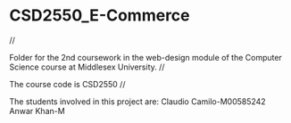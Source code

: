 # CSD2550_E-Commerce
//

Folder for the 2nd coursework in the web-design module of the Computer Science course at Middlesex University.
//

The course code is CSD2550
//

The students involved in this project are:
  Claudio Camilo-M00585242
  Anwar Khan-M
